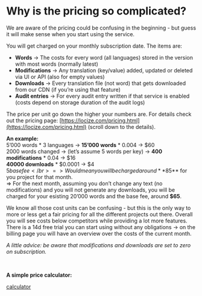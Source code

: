 # Why is the pricing so complicated?

We are aware of the pricing could be confusing in the beginning - but guess it will make sense when you start using the service.

You will get charged on your monthly subscription date.
The items are:
- **Words** -> The costs for every word (all languages) stored in the version with most words (normally latest)
- **Modifications** -> Any translation (key/value) added, updated or deleted via UI or API (also for empty values)
- **Downloads** -> Every translation file (not word) that gets downloaded from our CDN (if you’re using that feature)
- **Audit entries** -> For every audit entry written if that service is enabled (costs depend on storage duration of the audit logs)

The price per unit go down the higher your numbers are. For details check out the pricing page: [https://locize.com/pricing.html](https://locize.com/pricing.html) (scroll down to the details).


**An example:**</br>
5’000 words * 3 languages -> **15’000 words** * 0.004 -> $60</br>
2000 words changed -> (let’s assume 5 words per key) -> **400 modifications** * 0.04 -> $16</br>
**40000 downloads** * $0.0001 -> $4</br>
$5 base fee</br>
=> Would mean you will be charged around **$85** for you project for that month.</br>
=> For the next month, assuming you don’t change any text (no modifications) and you will not generate any downloads, you will be charged for your esisting 20’000 words and the base fee, around **$65**.


We know all those cost units can be confusing - but this is the only way to more or less get a fair pricing for all the different projects out there.
Overall you will see costs below competitors while providing a lot more features.
There is a 14d free trial you can start using without any obligations -> on the billing page you will have an overview over the costs of the current month.

*A little advice: be aware that modifications and downloads are set to zero on subscription.*

</br>

**A simple price calculator:**

[calculator](../calculator.html ':include :type=iframe width=100% height=400px')